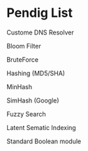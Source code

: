 
# Pendig List
Custome DNS Resolver

Bloom Filter

BruteForce

Hashing (MD5/SHA)

MinHash

SimHash (Google)

Fuzzy Search

Latent Sematic Indexing

Standard Boolean module
